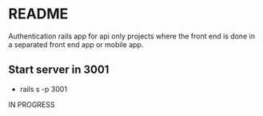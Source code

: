 # README

Authentication rails app for api only projects where the front end is done in a separated front end app or mobile app.


## Start server in 3001
- rails s -p 3001

IN PROGRESS
